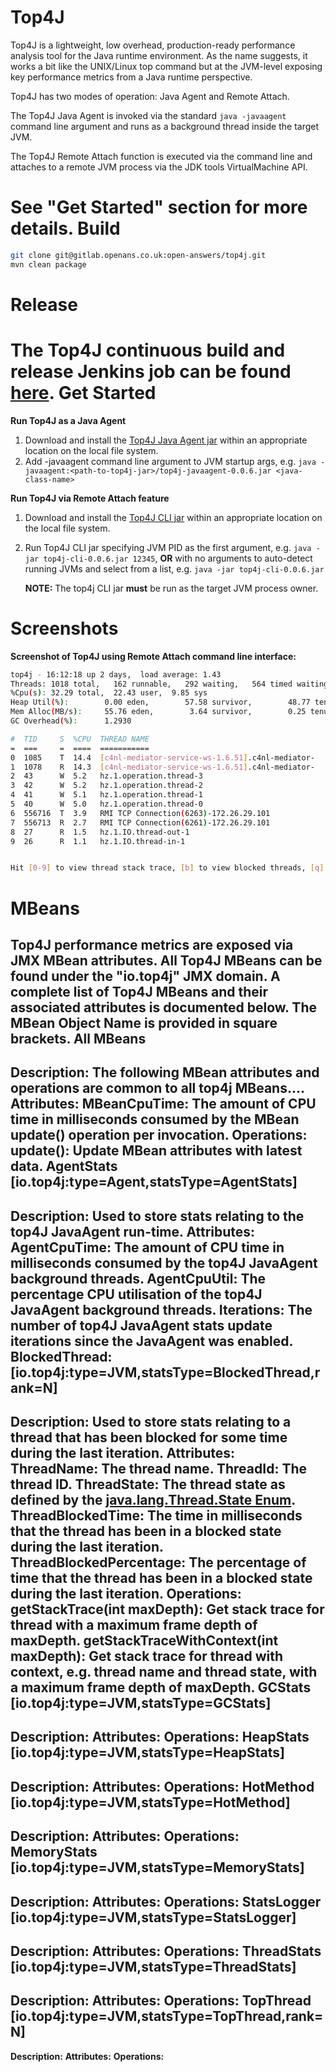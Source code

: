 Top4J
=====
Top4J is a lightweight, low overhead, production-ready performance analysis tool for the Java runtime environment. As the name suggests, it works a bit like the UNIX/Linux top command but at the JVM-level exposing key performance metrics from a Java runtime perspective.

Top4J has two modes of operation: Java Agent and Remote Attach.

The Top4J Java Agent is invoked via the standard `java -javaagent` command line argument and runs as a background thread inside the target JVM.

The Top4J Remote Attach function is executed via the command line and attaches to a remote JVM process via the JDK tools VirtualMachine API.

See "Get Started" section for more details.
Build
=====
```bash
git clone git@gitlab.openans.co.uk:open-answers/top4j.git
mvn clean package
```
Release
=======
The Top4J continuous build and release Jenkins job can be found [here](http://hlcit001:8080/jenkins/job/top4j/).
Get Started
===========
**Run Top4J as a Java Agent**
1. Download and install the [Top4J Java Agent jar](http://hlcit003:8081/nexus/content/repositories/releases/io/top4j/top4j-javaagent/0.0.6/top4j-javaagent-0.0.6.jar) within an appropriate location on the local file system.
1. Add -javaagent command line argument to JVM startup args, e.g. `java -javaagent:<path-to-top4j-jar>/top4j-javaagent-0.0.6.jar <java-class-name>`

**Run Top4J via Remote Attach feature**
1. Download and install the [Top4J CLI jar](http://hlcit003:8081/nexus/content/repositories/releases/io/top4j/top4j-cli/0.0.6/top4j-cli-0.0.6.jar) within an appropriate location on the local file system.
1. Run Top4J CLI jar specifying JVM PID as the first argument, e.g. `java -jar top4j-cli-0.0.6.jar 12345`, **OR** with no arguments to auto-detect running JVMs and select from a list, e.g. `java -jar top4j-cli-0.0.6.jar`

   **NOTE:** The top4j CLI jar **must** be run as the target JVM process owner.

Screenshots
===========
**Screenshot of Top4J using Remote Attach command line interface:**
```bash
top4j - 16:12:18 up 2 days,  load average: 1.43
Threads: 1018 total,   162 runnable,   292 waiting,   564 timed waiting,   0 blocked
%Cpu(s): 32.29 total,  22.43 user,  9.85 sys
Heap Util(%):        0.00 eden,        57.58 survivor,        48.77 tenured
Mem Alloc(MB/s):     55.76 eden,        3.64 survivor,        0.25 tenured
GC Overhead(%):      1.2930

#  TID     S  %CPU  THREAD NAME
=  ===     =  ====  ===========
0  1085    T  14.4  [c4nl-mediator-service-ws-1.6.51].c4nl-mediator-
1  1078    R  14.3  [c4nl-mediator-service-ws-1.6.51].c4nl-mediator-
2  43      W  5.2   hz.1.operation.thread-3
3  42      W  5.2   hz.1.operation.thread-2
4  41      W  5.1   hz.1.operation.thread-1
5  40      W  5.0   hz.1.operation.thread-0
6  556716  T  3.9   RMI TCP Connection(6263)-172.26.29.101
7  556713  R  2.7   RMI TCP Connection(6261)-172.26.29.101
8  27      R  1.5   hz.1.IO.thread-out-1
9  26      R  1.1   hz.1.IO.thread-in-1


Hit [0-9] to view thread stack trace, [b] to view blocked threads, [q] to quit
```

MBeans
======
Top4J performance metrics are exposed via JMX MBean attributes. All Top4J MBeans can be found under the "io.top4j" JMX domain.
A complete list of Top4J MBeans and their associated attributes is documented below. The MBean Object Name is provided in square brackets.
**All MBeans**
--------------
**Description:** The following MBean attributes and operations are common to all top4j MBeans....
**Attributes:**
**MBeanCpuTime:** The amount of CPU time in milliseconds consumed by the MBean update() operation per invocation.
**Operations:**
**update():** Update MBean attributes with latest data. 
**AgentStats** [io.top4j:type=Agent,statsType=AgentStats]
---------------------------------------------------------
**Description:** Used to store stats relating to the top4J JavaAgent run-time.
**Attributes:**
**AgentCpuTime:** The amount of CPU time in milliseconds consumed by the top4J JavaAgent background threads.
**AgentCpuUtil:** The percentage CPU utilisation of the top4J JavaAgent background threads.
**Iterations:** The number of top4J JavaAgent stats update iterations since the JavaAgent was enabled.
**BlockedThread:** [io.top4j:type=JVM,statsType=BlockedThread,rank=N]
---------------------------------------------------------------------
**Description:** Used to store stats relating to a thread that has been blocked for some time during the last iteration.
**Attributes:**
**ThreadName:** The thread name.
**ThreadId:** The thread ID.
**ThreadState:** The thread state as defined by the [java.lang.Thread.State Enum](https://docs.oracle.com/javase/8/docs/api/java/lang/Thread.State.html).
**ThreadBlockedTime:** The time in milliseconds that the thread has been in a blocked state during the last iteration.
**ThreadBlockedPercentage:** The percentage of time that the thread has been in a blocked state during the last iteration.
**Operations:**
**getStackTrace(int maxDepth):** Get stack trace for thread with a maximum frame depth of maxDepth.
**getStackTraceWithContext(int maxDepth):** Get stack trace for thread with context, e.g. thread name and thread state, with a maximum frame depth of maxDepth.
**GCStats** [io.top4j:type=JVM,statsType=GCStats]
-------------------------------------------------
**Description:**
**Attributes:**
**Operations:**
**HeapStats** [io.top4j:type=JVM,statsType=HeapStats]
-----------------------------------------------------
**Description:**
**Attributes:**
**Operations:**
**HotMethod** [io.top4j:type=JVM,statsType=HotMethod]
-----------------------------------------------------
**Description:**
**Attributes:**
**Operations:**
**MemoryStats** [io.top4j:type=JVM,statsType=MemoryStats]
---------------------------------------------------------
**Description:**
**Attributes:**
**Operations:**
**StatsLogger** [io.top4j:type=JVM,statsType=StatsLogger]
---------------------------------------------------------
**Description:**
**Attributes:**
**Operations:**
**ThreadStats** [io.top4j:type=JVM,statsType=ThreadStats]
---------------------------------------------------------
**Description:**
**Attributes:**
**Operations:**
**TopThread** [io.top4j:type=JVM,statsType=TopThread,rank=N]
------------------------------------------------------------
**Description:**
**Attributes:**
**Operations:**

